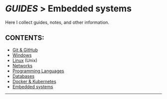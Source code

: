 # _GUIDES_ > Embedded systems
Here I collect guides, notes, and other information.

## CONTENTS:<!--Done!-->
* [Git & GitHub][1]
* [Windows][2]
* [Linux][3] (Unix)
* [Networks][4]
* [Programming Languages][5]
* [Databases][6]
* [Docker & Kubernetes][7]
* [Embedded systems][8]
---

[1]: ../001_Git_and_GitHub_/Git_And_GitHub.md
[2]: ../002_Windows_/Windows.md
[3]: ../003_Linux_(Unix)_/Linux_(Unix).md
[4]: ../004_Networks_/Networks.md
[5]: ../005_Programming_languages_/Programming.md
[6]: ../006_Databases_/Databases.md
[7]: ../007_Docker_and_Kubernetes_/Docker_and_Kubernates.md
[8]: Embedded_systems.md
<br/>
